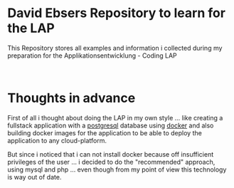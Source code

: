 # David Ebsers Repository to learn for the LAP

This Repository stores all examples and information i collected during my preparation for the Applikationsentwicklung - Coding LAP

<br>

# Thoughts in advance

First of all i thought about doing the LAP in my own style ... like creating a fullstack application with a [postgresql](https://www.postgresql.org) database using [docker](https://www.docker.com) and also building docker images for the application to be able to deploy the application to any cloud-platform.

But since i noticed that i can not install docker because off insufficient privileges of the user ... i decided to do the "recommended" approach, using mysql and php ... even though from my point of view this technology is way out of date.
